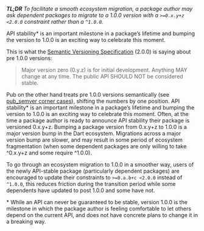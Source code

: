 _**TL;DR** To facilitate a smooth ecosystem migration, a package author may ask dependent packages to migrate to a 1.0.0 version with a `>=0.x.y+z <2.0.0` constraint rather than a `^1.0.0`._

API stability* is an important milestone in a package’s lifetime and bumping the version to 1.0.0 is an exciting way to celebrate this moment.

This is what the [Semantic Versioning Specification](https://semver.org/#spec-item-4) (2.0.0) is saying about pre 1.0.0 versions:

> Major version zero (0.y.z) is for initial development. Anything MAY change at any time. The public API SHOULD NOT be considered stable.

Pub on the other hand treats pre 1.0.0 versions semantically (see [pub_semver corner cases](https://pub.dev/packages/pub_semver)), shifting the numbers by one position.
API stability* is an important milestone in a package’s lifetime and bumping the version to 1.0.0 is an exciting way to celebrate this moment.
Often, at the time a package author is ready to announce API stability their package is versioned 0.x.y+z. Bumping a package version from 0.x.y+z to 1.0.0 is a major version bump in the Dart ecosystem. Migrations across a major version bump are slower, and may result in some period of ecosystem fragmentation (when some dependent packages are only willing to take ^0.x.y+z and some require ^1.0.0).

To go through an ecosystem migration to 1.0.0 in a smoother way, users of the newly API-stable package (particularly dependent packages) are encouraged to update their constraints to `>=0.a.b+c <2.0.0` instead of `^1.0.0`, this reduces friction during the transition period while some dependents have updated to post 1.0.0 and some have not.


&ast; While an API can never be guaranteed to be stable, version 1.0.0 is the milestone in which the package author is feeling comfortable to let others depend on the current API, and does not have concrete plans to change it in a breaking way.
